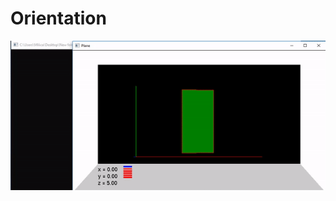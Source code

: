 # Orientation

![GUI](https://github.com/milicazivkovic15/Radovi/blob/master/C%2B%2B/Orentation/Orentation.gif)
